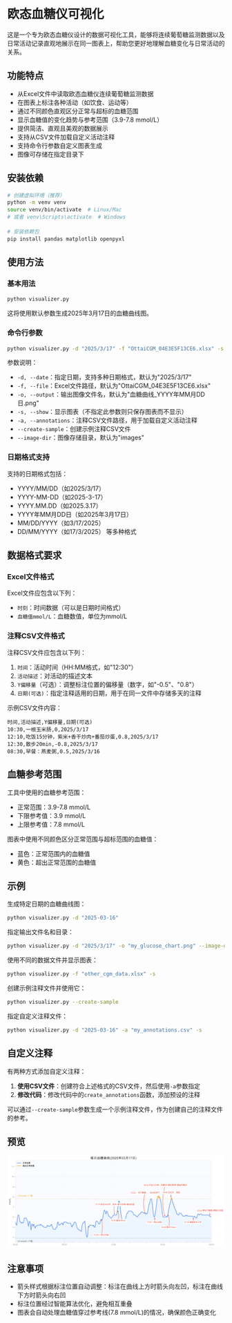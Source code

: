 # 欧态血糖仪可视化

这是一个专为欧态血糖仪设计的数据可视化工具，能够将连续葡萄糖监测数据以及日常活动记录直观地展示在同一图表上，帮助您更好地理解血糖变化与日常活动的关系。

## 功能特点

- 从Excel文件中读取欧态血糖仪连续葡萄糖监测数据
- 在图表上标注各种活动（如饮食、运动等）
- 通过不同颜色直观区分正常与超标的血糖范围
- 显示血糖值的变化趋势与参考范围（3.9-7.8 mmol/L）
- 提供简洁、直观且美观的数据展示
- 支持从CSV文件加载自定义活动注释
- 支持命令行参数自定义图表生成
- 图像可存储在指定目录下

## 安装依赖

```bash
# 创建虚拟环境（推荐）
python -m venv venv
source venv/bin/activate  # Linux/Mac
# 或者 venv\Scripts\activate  # Windows

# 安装依赖包
pip install pandas matplotlib openpyxl
```

## 使用方法

### 基本用法

```bash
python visualizer.py
```

这将使用默认参数生成2025年3月17日的血糖曲线图。

### 命令行参数

```bash
python visualizer.py -d "2025/3/17" -f "OttaiCGM_04E3E5F13CE6.xlsx" -s -a "annotations.csv" --image-dir "charts"
```

参数说明：

- `-d, --date`：指定日期，支持多种日期格式，默认为"2025/3/17"
- `-f, --file`：Excel文件路径，默认为"OttaiCGM_04E3E5F13CE6.xlsx"
- `-o, --output`：输出图像文件名，默认为"血糖曲线_YYYY年MM月DD日.png"
- `-s, --show`：显示图表（不指定此参数则只保存图表而不显示）
- `-a, --annotations`：注释CSV文件路径，用于加载自定义活动注释
- `--create-sample`：创建示例注释CSV文件
- `--image-dir`：图像存储目录，默认为"images"

### 日期格式支持

支持的日期格式包括：
- YYYY/MM/DD（如2025/3/17）
- YYYY-MM-DD（如2025-3-17）
- YYYY.MM.DD（如2025.3.17）
- YYYY年MM月DD日（如2025年3月17日）
- MM/DD/YYYY（如3/17/2025）
- DD/MM/YYYY（如17/3/2025）
等多种格式

## 数据格式要求

### Excel文件格式

Excel文件应包含以下列：
- `时刻`：时间数据（可以是日期时间格式）
- `血糖值mmol/L`：血糖数值，单位为mmol/L

### 注释CSV文件格式

注释CSV文件应包含以下列：
1. `时间`：活动时间（HH:MM格式，如"12:30"）
2. `活动描述`：对活动的描述文本
3. `Y偏移量`（可选）：调整标注位置的偏移量（数字，如"-0.5"、"0.8"）
4. `日期(可选)`：指定注释适用的日期，用于在同一文件中存储多天的注释

示例CSV文件内容：
```
时间,活动描述,Y偏移量,日期(可选)
10:30,一根玉米肠,0,2025/3/17
12:10,吃饭15分钟，紫米+香干炒肉+番茄炒蛋,0.8,2025/3/17
12:30,散步20min,-0.8,2025/3/17
08:30,早餐：燕麦粥,0.5,2025/3/16
```

## 血糖参考范围

工具中使用的血糖参考范围：
- 正常范围：3.9-7.8 mmol/L
- 下限参考值：3.9 mmol/L
- 上限参考值：7.8 mmol/L

图表中使用不同颜色区分正常范围与超标范围的血糖值：
- 蓝色：正常范围内的血糖值
- 黄色：超出正常范围的血糖值

## 示例

生成特定日期的血糖曲线图：

```bash
python visualizer.py -d "2025-03-16"
```

指定输出文件名和目录：

```bash
python visualizer.py -d "2025/3/17" -o "my_glucose_chart.png" --image-dir "reports"
```

使用不同的数据文件并显示图表：

```bash
python visualizer.py -f "other_cgm_data.xlsx" -s
```

创建示例注释文件并使用它：

```bash
python visualizer.py --create-sample
```

指定自定义注释文件：

```bash
python visualizer.py -d "2025-03-16" -a "my_annotations.csv" -s
```

## 自定义注释

有两种方式添加自定义注释：

1. **使用CSV文件**：创建符合上述格式的CSV文件，然后使用`-a`参数指定
2. **修改代码**：修改代码中的`create_annotations`函数，添加预设的注释

可以通过`--create-sample`参数生成一个示例注释文件，作为创建自己的注释文件的参考。

## 预览

![欧态血糖仪可视化示例](images/血糖曲线_2025年03月17日.png)

## 注意事项

- 箭头样式根据标注位置自动调整：标注在曲线上方时箭头向左凹，标注在曲线下方时箭头向右凹
- 标注位置经过智能算法优化，避免相互重叠
- 图表会自动处理血糖值穿过参考线(7.8 mmol/L)的情况，确保颜色正确变化